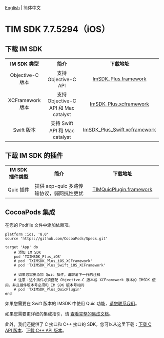 [English](./README.md) | 简体中文

# TIM SDK 7.7.5294（iOS）

## 下载 IM SDK

<table >
  <tr>
    <th width="180px" style="text-align:center">IM SDK 类型</th>
    <th width="510px" style="text-align:center">简介</th>
    <th width="300px" style="text-align:center">下载地址</th>
  </tr>

  <tr >
     <td style="text-align:center">Objective-C 版本</td>
     <td style="text-align:center">支持 Objective-C API</td>
     <td style="text-align:center"><a href="https://im.sdk.qcloud.com/download/plus/7.7.5294/ImSDK_Plus_7.7.5294.framework.zip">ImSDK_Plus.framework</a></td>
  </tr>
    
  <tr >
     <td style="text-align:center">XCFramework 版本</td>
     <td style="text-align:center">支持 Objective-C API 和 Mac catalyst</td>
     <td style="text-align:center"><a href="https://im.sdk.qcloud.com/download/plus/7.7.5294/ImSDK_Plus_7.7.5294.xcframework.zip">ImSDK_Plus.xcframework</a></td>
  </tr>
	
  <tr >
     <td style="text-align:center">Swift 版本</td>
     <td style="text-align:center">支持 Swift API 和 Mac catalyst</td>
     <td style="text-align:center"><a href="https://im.sdk.qcloud.com/download/plus/7.7.5294/ImSDK_Plus_Swift_7.7.5294.xcframework.zip">ImSDK_Plus_Swift.xcframework</a></td>
  </tr>
</table>

## 下载 IM SDK 的插件

<table >
  <tr>
    <th width="180px" style="text-align:center">IM SDK 插件类型</th>
    <th width="510px" style="text-align:center">简介</th>
    <th width="300px" style="text-align:center">下载地址</th>
  </tr>

  <tr >
     <td style="text-align:center">Quic 插件</td>
     <td style="text-align:center">提供 axp-quic 多路传输协议，弱网抗性更优</td>
     <td style="text-align:center"><a href="https://im.sdk.qcloud.com/download/plus/7.7.5294/TIMQuicPlugin_7.7.5294.framework.zip">TIMQuicPlugin.framework</a></td>
  </tr>
</table>

## CocoaPods 集成
在您的 Podfile 文件中添加依赖项。

```
platform :ios, '8.0'
source 'https://github.com/CocoaPods/Specs.git'

target 'App' do
    # 添加 IM SDK
    pod 'TXIMSDK_Plus_iOS'
    # pod 'TXIMSDK_Plus_iOS_XCFramework'
    # pod 'TXIMSDK_Plus_Swift_iOS_XCFramework'

    # 如果您需要添加 Quic 插件，请取消下一行的注释
    # 注意：这个插件必须搭配 Objective-C 版本或 XCFramework 版本的 IMSDK 使用，并且插件版本号必须和 IM SDK 版本号相同
    # pod 'TXIMSDK_Plus_QuicPlugin'
end
```

如果您需要在 Swift 版本的 IMSDK 中使用 Quic 功能，[请您联系我们](https://zhiliao.qq.com/)。

如果您需要更详细的集成指引，请 [查看完整的集成文档](https://cloud.tencent.com/document/product/269/75284)。

此外，我们还提供了 C 接口和 C++ 接口的 SDK，您可以从这里下载：[下载 C API 版本](https://im.sdk.qcloud.com/download/plus/7.7.5294/cross_platform/ImSDK_iOS_C_7.7.5294.framework.zip)、[下载 C++ API 版本](https://im.sdk.qcloud.com/download/plus/7.7.5294/cross_platform/ImSDK_iOS_CPP_7.7.5294.framework.zip)。
